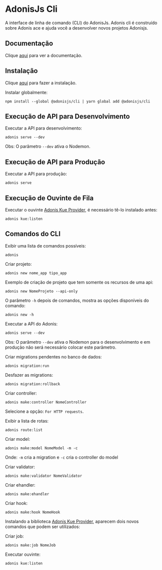 # AdonisJs Cli

A interface de linha de comando (CLI) do AdonisJs. Adonis cli é construído sobre Adonis ace e ajuda você a desenvolver novos projetos Adonisjs.

## Documentação

Clique [aqui](https://github.com/adonisjs/adonis-cli) para ver a documentação.

## Instalação

Clique [aqui](https://www.npmjs.com/package/@adonisjs/cli) para fazer a instalação.

Instalar globalmente:

```
npm install --global @adonisjs/cli | yarn global add @adonisjs/cli
```

## Execução de API para Desenvolvimento

Executar a API para desenvolvimento:

```
adonis serve --dev
```

Obs: O parâmetro `--dev` ativa o Nodemon.

## Execução de API para Produção

Executar a API para produção:

```
adonis serve
```

## Execução de Ouvinte de Fila

Executar o ouvinte [Adonis Kue Provider](https://github.com/osvaldokalvaitir/projects-settings/blob/master/nodejs/libs/adonis-kue.md), é necessário tê-lo instalado antes:

```
adonis kue:listen
```

## Comandos do CLI

Exibir uma lista de comandos possíveis:

```
adonis
```

Criar projeto:

```
adonis new nome_app tipo_app
```

Exemplo de criação de projeto que tem somente os recursos de uma api:

```
adonis new NomeProjeto --api-only
```

O parâmetro `-h` depois de comandos, mostra as opções disponíveis do comando:

```
adonis new -h
```

Executar a API do Adonis:

```
adonis serve --dev
```

Obs: O parâmetro `--dev` ativa o Nodemon para o desenvolvimento e em produção não será necessário colocar este parâmetro.

Criar migrations pendentes no banco de dados:

```
adonis migration:run
```

Desfazer as migrations:

```
adonis migration:rollback
```

Criar controller:

```
adonis make:controller NomeController
```

Selecione a opção: `For HTTP requests`.

Exibir a lista de rotas:

```
adonis route:list
```

Criar model:

```
adonis make:model NomeModel -m -c
```

Onde: `-m` cria a migration e `-c` cria o controller do model

Criar validator:

```
adonis make:validator NomeValidator
```

Criar ehandler:

```
adonis make:ehandler
```

Criar hook:

```
adonis make:hook NomeHook
```

Instalando a biblioteca [Adonis Kue Provider](https://github.com/osvaldokalvaitir/projects-settings/blob/master/nodejs/libs/adonis-kue.md), aparecem dois novos comandos que podem ser utilizados:

Criar job:

```
adonis make:job NomeJob
```

Executar ouvinte:

```
adonis kue:listen
```
